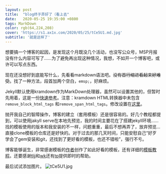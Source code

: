 ```yaml
---
layout: post
title:  "blog终于弄好了（看上去"
date:   2020-05-25 19:35:00 +0800
tags: MarkDown 
color: rgb(64,224,208)
cover: 'https://s1.ax1x.com/2020/05/25/tCe5U1.md.jpg'
subtitle: '就是这样了'
---
```


想要搞一个博客的起因，是发现这个月既没几个活动，也没写公众号，MSP月报没有什么内容可写了......为了避免再出现这种情况，我想，不如开一个博客吧，或许可以写点东西。

现在还没想好到底能写什么，先看看markdown语法吧。~~没有首行缩进看起来好难受~~。找了一种方法，段首加两个空白，`emsp;`，好麻烦。

Jekyll默认使用kramdown作为MarkDown处理器，虽然可以设置其他的，但暂时先用着，这是一份[快速参考](https://kramdown.gettalong.org/quickref.html)。注意：kramdown HTML转换器中未包含`remove_block_html_tags`
和`remove_span_html_tags`。修改设置在[这里](https://jekyllrb.com/docs/configuration/markdown/)。

抛开我自己的智障操作，博客的建立（套用模板）还是很容易的。好几个教程都提到，可以使用jakyll serve在本地先预览，我的时间主要花在了搭建jekyll环境......找的模板使用的版本和我安装的不一样，问题重重，最后不想再弄了，放弃预览...直接clone模板的仓库还是好快的。对于过去的那几天时间，只能安慰自己“好歹学会了gem安装和git，还找到了更好看的模板，也还不错啦”，强行不亏。

博客能够诞生，非常感谢模板的[作者](https://github.com/xukimseven)创作了如此好看的模板，还有详细的[模板教程](https://github.com/xukimseven/HardCandy-Jekyll "模板和教程")。还要感谢[tljj](https://github.com/Luosuu )和[wk](https://github.com/nexustar)还有[tp](https://github.com/stupidodie)提供即时的帮助。

最后试试添加图片。
![tCe5U1.jpg](https://s1.ax1x.com/2020/05/25/tCe5U1.jpg "2019圣诞限定刨冰")

